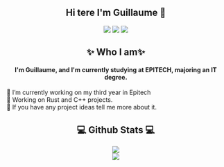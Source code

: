 ## <center>Hi tere I'm Guillaume 👋 </centerb>

<center><a href="https://www.linkedin.com/in/guillaume-boudaille-631120201/" target="_blank"><img src="https://img.shields.io/badge/linkedin-%230077B5.svg?&style=for-the-badge&logo=linkedin&logoColor=white"/></a>
<a href="https://github.com/Guismus" target="_blank"><img src="https://img.shields.io/badge/github-%23000000.svg?&style=for-the-badge&logo=github&logoColor=white"/></a>
<a href="https://discordapp.com/users/661377491839090689" target="_blank"><img src="https://img.shields.io/badge/-Discord-grey.svg?&style=for-the-badge&logo=discord&logoColor=white"/></a></center>

## <center>✨ Who I am✨</center>
#### <center>I'm Guillaume, and I'm currently studying at EPITECH, majoring an IT degree.</center>

🔭 I’m currently working on my third year in Epitech
<br>
🌱 Working on Rust and C++ projects.
<br>
👯 If you have any project ideas tell me more about it.

## <center>:computer: Github Stats :computer:</center>

 <p align="center">
    <image src="https://github-readme-stats-zeta-wine.vercel.app/api?username=Guismus&show_icons=true&theme=tokyonight&hide_title=true&include_all_commits=true"><br>
    <image src="https://github-readme-stats.vercel.app/api/top-langs/?username=Guismus&langs_count=10&layout=compact&theme=tokyonight"><br>
</p>